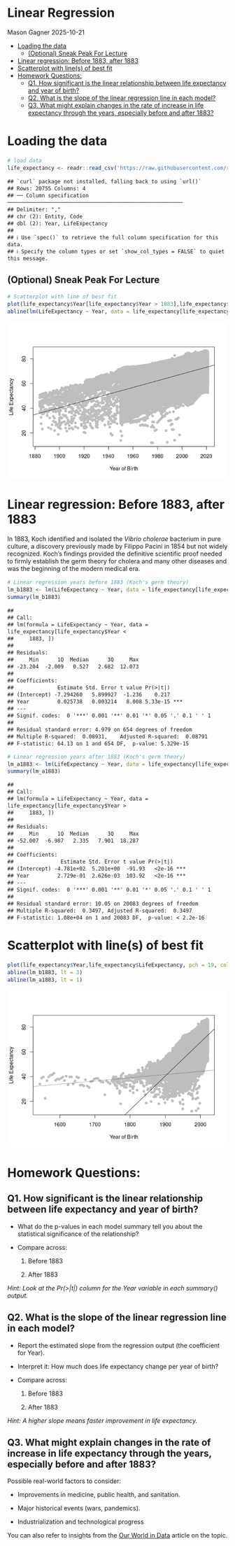Linear Regression
================
Mason Gagner
2025-10-21

- [Loading the data](#loading-the-data)
  - [(Optional) Sneak Peak For
    Lecture](#optional-sneak-peak-for-lecture)
- [Linear regression: Before 1883, after
  1883](#linear-regression-before-1883-after-1883)
- [Scatterplot with line(s) of best
  fit](#scatterplot-with-lines-of-best-fit)
- [Homework Questions:](#homework-questions)
  - [Q1. How significant is the linear relationship between life
    expectancy and year of
    birth?](#q1-how-significant-is-the-linear-relationship-between-life-expectancy-and-year-of-birth)
  - [Q2. What is the slope of the linear regression line in each
    model?](#q2-what-is-the-slope-of-the-linear-regression-line-in-each-model)
  - [Q3. What might explain changes in the rate of increase in life
    expectancy through the years, especially before and after
    1883?](#q3-what-might-explain-changes-in-the-rate-of-increase-in-life-expectancy-through-the-years-especially-before-and-after-1883)

# Loading the data

``` r
# load data
life_expectancy <- readr::read_csv('https://raw.githubusercontent.com/rfordatascience/tidytuesday/main/data/2023/2023-12-05/life_expectancy.csv')
```

    ## `curl` package not installed, falling back to using `url()`
    ## Rows: 20755 Columns: 4
    ## ── Column specification ────────────────────────────────────────────────────────
    ## Delimiter: ","
    ## chr (2): Entity, Code
    ## dbl (2): Year, LifeExpectancy
    ## 
    ## ℹ Use `spec()` to retrieve the full column specification for this data.
    ## ℹ Specify the column types or set `show_col_types = FALSE` to quiet this message.

## (Optional) Sneak Peak For Lecture

``` r
# Scatterplot with line of best fit
plot(life_expectancy$Year[life_expectancy$Year > 1883],life_expectancy$LifeExpectancy[life_expectancy$Year > 1883], pch = 19, col = "grey", xlab = "Year of Birth", ylab = "Life Expectancy")
abline(lm(LifeExpectancy ~ Year, data = life_expectancy[life_expectancy$Year > 1883,]), lt = 1)
```

![](Wk9_regression_files/figure-gfm/optional-1.png)<!-- -->

# Linear regression: Before 1883, after 1883

In 1883, Koch identified and isolated the *Vibrio cholerae* bacterium in
pure culture, a discovery previously made by Filippo Pacini in 1854 but
not widely recognized. Koch’s findings provided the definitive
scientific proof needed to firmly establish the germ theory for cholera
and many other diseases and was the beginning of the modern medical era.

``` r
# Linear regression years before 1883 (Koch's germ theory)
lm_b1883 <- lm(LifeExpectancy ~ Year, data = life_expectancy[life_expectancy$Year < 1883,])
summary(lm_b1883)
```

    ## 
    ## Call:
    ## lm(formula = LifeExpectancy ~ Year, data = life_expectancy[life_expectancy$Year < 
    ##     1883, ])
    ## 
    ## Residuals:
    ##     Min      1Q  Median      3Q     Max 
    ## -23.204  -2.009   0.527   2.682  12.073 
    ## 
    ## Coefficients:
    ##              Estimate Std. Error t value Pr(>|t|)    
    ## (Intercept) -7.294260   5.899927  -1.236    0.217    
    ## Year         0.025738   0.003214   8.008 5.33e-15 ***
    ## ---
    ## Signif. codes:  0 '***' 0.001 '**' 0.01 '*' 0.05 '.' 0.1 ' ' 1
    ## 
    ## Residual standard error: 4.979 on 654 degrees of freedom
    ## Multiple R-squared:  0.08931,    Adjusted R-squared:  0.08791 
    ## F-statistic: 64.13 on 1 and 654 DF,  p-value: 5.329e-15

``` r
# Linear regression years after 1883 (Koch's germ theory)
lm_a1883 <- lm(LifeExpectancy ~ Year, data = life_expectancy[life_expectancy$Year > 1883,])
summary(lm_a1883)
```

    ## 
    ## Call:
    ## lm(formula = LifeExpectancy ~ Year, data = life_expectancy[life_expectancy$Year > 
    ##     1883, ])
    ## 
    ## Residuals:
    ##     Min      1Q  Median      3Q     Max 
    ## -52.007  -6.987   2.335   7.901  18.287 
    ## 
    ## Coefficients:
    ##               Estimate Std. Error t value Pr(>|t|)    
    ## (Intercept) -4.781e+02  5.201e+00  -91.93   <2e-16 ***
    ## Year         2.729e-01  2.626e-03  103.92   <2e-16 ***
    ## ---
    ## Signif. codes:  0 '***' 0.001 '**' 0.01 '*' 0.05 '.' 0.1 ' ' 1
    ## 
    ## Residual standard error: 10.05 on 20083 degrees of freedom
    ## Multiple R-squared:  0.3497, Adjusted R-squared:  0.3497 
    ## F-statistic: 1.08e+04 on 1 and 20083 DF,  p-value: < 2.2e-16

# Scatterplot with line(s) of best fit

``` r
plot(life_expectancy$Year,life_expectancy$LifeExpectancy, pch = 19, col = "grey", xlab = "Year of Birth", ylab = "Life Expectancy")
abline(lm_b1883, lt = 3)
abline(lm_a1883, lt = 1)
```

![](Wk9_regression_files/figure-gfm/scatterplot-1.png)<!-- -->

# Homework Questions:

## Q1. How significant is the linear relationship between life expectancy and year of birth?

- What do the p-values in each model summary tell you about the
  statistical significance of the relationship?

- Compare across:

  1)  Before 1883

  2)  After 1883

*Hint: Look at the Pr(\>\|t\|) column for the Year variable in each
summary() output.*

## Q2. What is the slope of the linear regression line in each model?

- Report the estimated slope from the regression output (the coefficient
  for Year).

- Interpret it: How much does life expectancy change per year of birth?

- Compare across:

  1)  Before 1883

  2)  After 1883

*Hint: A higher slope means faster improvement in life expectancy.*

## Q3. What might explain changes in the rate of increase in life expectancy through the years, especially before and after 1883?

Possible real-world factors to consider:

- Improvements in medicine, public health, and sanitation.

- Major historical events (wars, pandemics).

- Industrialization and technological progress

You can also refer to insights from the [Our World in
Data](https://ourworldindata.org/life-expectancy?insight=life-expectancy-has-surpassed-predictions-again-and-again#key-insights)
article on the topic.
